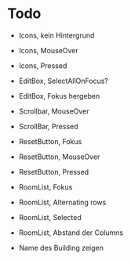 # Todo

* Icons, kein Hintergrund
* Icons, MouseOver
* Icons, Pressed

* EditBox, SelectAllOnFocus?
* EditBox, Fokus hergeben

* Scrollbar, MouseOver
* ScrollBar, Pressed

* ResetButton, Fokus
* ResetButton, MouseOver
* ResetButton, Pressed

* RoomList, Fokus
* RoomList, Alternating rows
* RoomList, Selected
* RoomList, Abstand der Columns

* Name des Building zeigen
